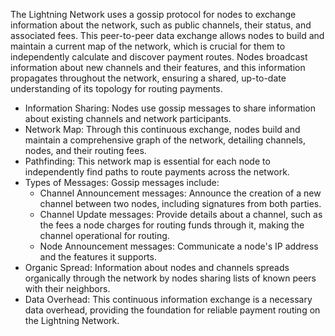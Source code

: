 The Lightning Network uses a gossip protocol for nodes to exchange information about the network, such as public channels, their status, and associated fees. This peer-to-peer data exchange allows nodes to build and maintain a current map of the network, which is crucial for them to independently calculate and discover payment routes. Nodes broadcast information about new channels and their features, and this information propagates throughout the network, ensuring a shared, up-to-date understanding of its topology for routing payments. 

- Information Sharing: Nodes use gossip messages to share information about existing channels and network participants. 
- Network Map: Through this continuous exchange, nodes build and maintain a comprehensive graph of the network, detailing channels, nodes, and their routing fees. 
- Pathfinding: This network map is essential for each node to independently find paths to route payments across the network. 
- Types of Messages: Gossip messages include:
    - Channel Announcement messages: Announce the creation of a new channel between two nodes, including signatures from both parties. 
    - Channel Update messages: Provide details about a channel, such as the fees a node charges for routing funds through it, making the channel operational for routing. 
    - Node Announcement messages: Communicate a node's IP address and the features it supports. 
- Organic Spread: Information about nodes and channels spreads organically through the network by nodes sharing lists of known peers with their neighbors. 
- Data Overhead: This continuous information exchange is a necessary data overhead, providing the foundation for reliable payment routing on the Lightning Network.